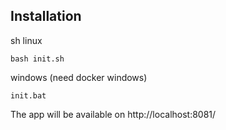 ## Installation
sh linux
```
bash init.sh
```
windows (need docker windows)
```
init.bat
```
The app will be available on http://localhost:8081/

